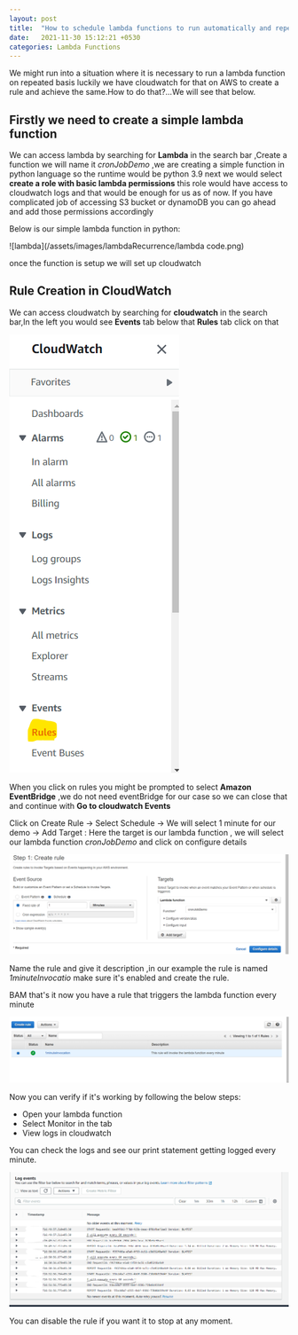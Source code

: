 ```yaml
---
layout: post
title:  "How to schedule lambda functions to run automatically and repeatedly"
date:   2021-11-30 15:12:21 +0530
categories: Lambda Functions
---
```



We might run into a situation where it is necessary to run a lambda function on repeated basis luckily we have cloudwatch for that on AWS to create a rule and achieve the same.How to do that?...We will see that below.

## Firstly we need to create a simple lambda function
We can access lambda by searching for **Lambda** in the search  bar ,Create a function we will name it _cronJobDemo_ ,we are creating a simple function in python language so the runtime would be python 3.9 next we would select **create a role with basic lambda permissions** this role would have access to cloudwatch logs and that would be enough for us as of now. If you have complicated job of accessing S3 bucket or dynamoDB you can go ahead and add those permissions accordingly

Below is our simple lambda function in python:

![lambda](/assets/images/lambdaRecurrence/lambda code.png)

once the function is setup we will set up cloudwatch 

## Rule Creation in CloudWatch
We can access cloudwatch by searching for **cloudwatch** in the search bar,In the left you would see **Events** tab below that **Rules** tab click on that

![cloudwatch](/assets/images/lambdaRecurrence/cloudwatch.png)

When you click on rules you might be prompted to select **Amazon EventBridge** ,we do not need eventBridge for our case so we can close that and continue with **Go to cloudwatch Events**

Click on Create Rule -> Select Schedule -> We will select 1 minute for our demo -> Add Target : Here the target is our lambda function , we will select our lambda function _cronJobDemo_ and click on configure details 


![ruleCreation](/assets/images/lambdaRecurrence/ruleCreation.png)

Name the rule and give it description ,in our example the rule is named _1minuteInvocatio_ make sure it's enabled and create the rule.

BAM that's it now you have a rule that triggers the lambda function every minute


![rule](/assets/images/lambdaRecurrence/rule.png)


Now you can verify if it's working by following the below steps:
* Open your lambda function 
* Select Monitor  in the tab 
* View logs in cloudwatch

You can check the logs and see our print statement getting logged every minute.

![logs](/assets/images/lambdaRecurrence/logs.png)

You can disable the rule if you want it to stop at any moment.


